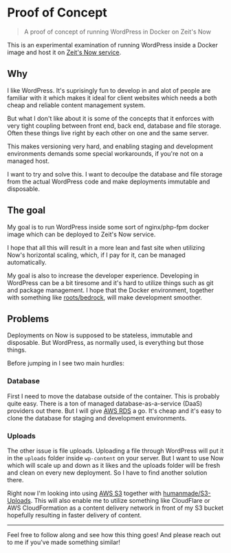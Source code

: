# Proof of Concept

> A proof of concept of running WordPress in Docker on Zeit's Now

This is an experimental examination of running WordPress inside a Docker image
and host it on [Zeit's Now service](https://zeit.co/now).

## Why

I like WordPress. It's suprisingly fun to develop in and alot of people are
familiar with it which makes it ideal for client websites which needs a both
cheap and reliable content management system.

But what I don't like about it is some of the concepts that it enforces with
very tight coupling between front end, back end, database and file storage.
Often these things live right by each other on one and the same server.

This makes versioning very hard, and enabling staging and development
environments demands some special workarounds, if you're not on a managed host.

I want to try and solve this. I want to decoulpe the database and file storage
from the actual WordPress code and make deployments immutable and disposable.

## The goal

My goal is to run WordPress inside some sort of nginx/php-fpm docker image which
can be deployed to Zeit's Now service.

I hope that all this will result in a more lean and fast site when utilizing
Now's horizontal scaling, which, if I pay for it, can be managed automatically.

My goal is also to increase the developer experience. Developing in WordPress
can be a bit tiresome and it's hard to utilize things such as git and package
management. I hope that the Docker environment, together with something like
[roots/bedrock](https://github.com/roots/bedrock), will make development
smoother.

## Problems

Deployments on Now is supposed to be stateless, immutable and disposable. But
WordPress, as normally used, is everything but those things.

Before jumping in I see two main hurdles:

### Database

First I need to move the database outside of the container. This is probably
quite easy. There is a ton of managed database-as-a-service (DaaS) providers out
there. But I will give [AWS RDS](https://aws.amazon.com/rds/) a go. It's cheap
and it's easy to clone the database for staging and development environments.

### Uploads

The other issue is file uploads. Uploading a file through WordPress will put it
in the `uploads` folder inside `wp-content` on your server. But I want to use
Now which will scale up and down as it likes and the uploads folder will be
fresh and clean on every new deployment. So I have to find another solution
there.

Right now I'm looking into using [AWS S3](https://aws.amazon.com/s3/) together
with [humanmade/S3-Uploads](https://github.com/humanmade/S3-Uploads). This will
also enable me to utilize something like CloudFlare or AWS CloudFormation as a
content delivery network in front of my S3 bucket hopefully resulting in faster
delivery of content.

---

Feel free to follow along and see how this thing goes! And please reach out to
me if you've made something similar!
